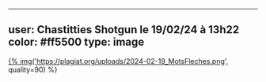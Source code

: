 ----
user: Chastitties Shotgun le 19/02/24 à 13h22
color: #ff5500
type: image
----

<a href="https://plagiat.org/uploads/2024-02-19_MotsFleches.png">{% img('https://plagiat.org/uploads/2024-02-19_MotsFleches.png', quality=90) %}</a>
